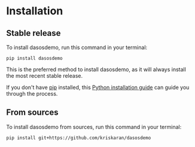 # Installation

## Stable release

To install dasosdemo, run this command in your terminal:

```
pip install dasosdemo
```

This is the preferred method to install dasosdemo, as it will always install the most recent stable release.

If you don't have [pip](https://pip.pypa.io) installed, this [Python installation guide](http://docs.python-guide.org/en/latest/starting/installation/) can guide you through the process.

## From sources

To install dasosdemo from sources, run this command in your terminal:

```
pip install git+https://github.com/kriskaran/dasosdemo
```
